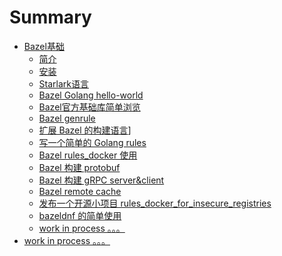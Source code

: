 # Summary

- [Bazel基础]()
  - [简介](./basic/introduce.md)
  - [安装](./basic/install.md)
  - [Starlark语言](./basic/bazel-starlark.md)
  - [Bazel Golang hello-world](./basic/bazel-go-hello.md)
  - [Bazel官方基础库简单浏览](./basic/bazel-lib-rules-skylib.md)
  - [Bazel genrule](./basic/bazel-genrule.md)
  - [扩展 Bazel 的构建语言](./basic/bazel-extension-demo.md)]
  - [写一个简单的 Golang rules](./basic/bazel-rules-go-simple.md)
  - [Bazel rules_docker 使用](./basic/bazel-rules-docker.md)
  - [Bazel 构建 protobuf](./basic/bazel-protobuf-demo.md)
  - [Bazel 构建 gRPC server&client](./basic/bazel-grpc-demo.md)
  - [Bazel remote cache](./basic/bazel-remote.md)
  - [发布一个开源小项目 rules_docker_for_insecure_registries](./basic/rules-docker-for-insecure-registries.md)
  - [bazeldnf 的简单使用](./basic/bazeldnf-demo.md)
  - [work in process 。。。]()
- [work in process 。。。]()

